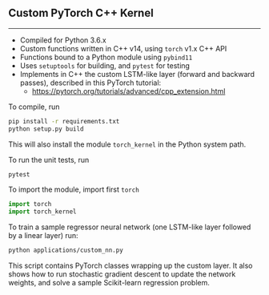 ## Custom PyTorch C++ Kernel
---

- Compiled for Python 3.6.x
- Custom functions written in C++ v14, using `torch` v1.x C++ API
- Functions bound to a Python module using `pybind11`
- Uses `setuptools` for building, and `pytest` for testing
- Implements in C++ the custom LSTM-like layer (forward and backward passes), described in this PyTorch tutorial:
  * https://pytorch.org/tutorials/advanced/cpp_extension.html

To compile, run
```bash
pip install -r requirements.txt
python setup.py build
```
This will also install the module `torch_kernel` in the Python system path.

To run the unit tests, run
```bash
pytest
```

To import the module, import first `torch`
```python
import torch
import torch_kernel
```

To train a sample regressor neural network (one LSTM-like layer followed by a linear layer) run:
```bash
python applications/custom_nn.py
```
This script contains PyTorch classes wrapping up the custom layer. It also shows
how to run stochastic gradient descent to update the network weights, and solve
a sample Scikit-learn regression problem.
